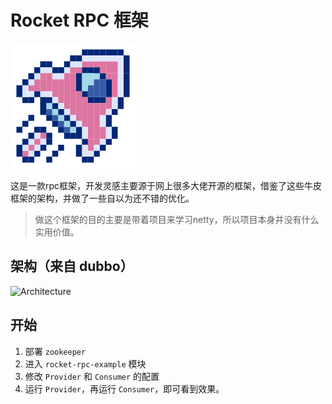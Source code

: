 # Rocket RPC 框架

![](docs/icon.png)

这是一款rpc框架，开发灵感主要源于网上很多大佬开源的框架，借鉴了这些牛皮框架的架构，并做了一些自以为还不错的优化。

> 做这个框架的目的主要是带着项目来学习netty，所以项目本身并没有什么实用价值。

## 架构（来自 dubbo）

![Architecture](https://dubbo.apache.org/imgs/architecture.png)

## 开始

1. 部署 `zookeeper`
2. 进入 `rocket-rpc-example` 模块
3. 修改 `Provider` 和 `Consumer` 的配置
4. 运行 `Provider`，再运行 `Consumer`，即可看到效果。
